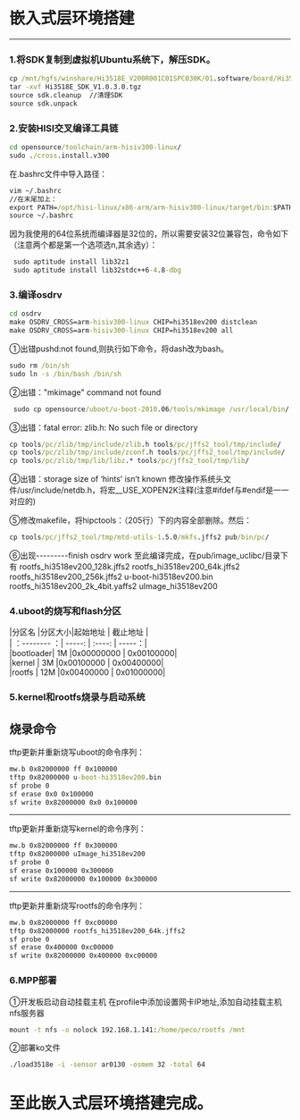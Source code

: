# 嵌入式层环境搭建

------

### 1.将SDK复制到虚拟机Ubuntu系统下，解压SDK。
```cmd
cp /mnt/hgfs/winshare/Hi3518E_V200R001C01SPC030K/01.software/board/Hi3518E_SDK_V1.0.3.0.tgz  ./
tar -xvf Hi3518E_SDK_V1.0.3.0.tgz 
source sdk.cleanup  //清理SDK
source sdk.unpack 
```

### 2.安装HISI交叉编译工具链
```cmd
cd opensource/toolchain/arm-hisiv300-linux/
sudo ./cross.install.v300
```
在.bashrc文件中导入路径：
```cmd
vim ~/.bashrc
//在末尾加上：
export PATH=/opt/hisi-linux/x86-arm/arm-hisiv300-linux/target/bin:$PATH
source ~/.bashrc
```

因为我使用的64位系统而编译器是32位的，所以需要安装32位兼容包，命令如下（注意两个都是第一个选项选n,其余选y）：
```cmd
 sudo aptitude install lib32z1
 sudo aptitude install lib32stdc++6-4.8-dbg
```

### 3.编译osdrv
```cmd
cd osdrv
make OSDRV_CROSS=arm-hisiv300-linux CHIP=hi3518ev200 distclean
make OSDRV_CROSS=arm-hisiv300-linux CHIP=hi3518ev200 all
```
①出错pushd:not found,则执行如下命令，将dash改为bash。
```cmd
sudo rm /bin/sh
sudo ln -s /bin/bash /bin/sh
```

②出错："mkimage" command not found 
```cmd
 sudo cp opensource/uboot/u-boot-2010.06/tools/mkimage /usr/local/bin/
```

③出错：fatal error: zlib.h: No such file or directory
```cmd
cp tools/pc/zlib/tmp/include/zlib.h tools/pc/jffs2_tool/tmp/include/
cp tools/pc/zlib/tmp/include/zconf.h tools/pc/jffs2_tool/tmp/include/
cp tools/pc/zlib/tmp/lib/libz.* tools/pc/jffs2_tool/tmp/lib/
```
④出错：storage size of ‘hints’ isn’t known
修改操作系统头文件/usr/include/netdb.h，将宏__USE_XOPEN2K注释(注意#ifdef与#endif是一一对应的)

⑤修改makefile，将hipctools：（205行）下的内容全部删除。然后：
```cmd
cp tools/pc/jffs2_tool/tmp/mtd-utils-1.5.0/mkfs.jffs2 pub/bin/pc/
```
⑥出现---------finish osdrv work
至此编译完成，在pub/image_uclibc/目录下有
rootfs_hi3518ev200_128k.jffs2      rootfs_hi3518ev200_64k.jffs2
rootfs_hi3518ev200_256k.jffs2      u-boot-hi3518ev200.bin
rootfs_hi3518ev200_2k_4bit.yaffs2  uImage_hi3518ev200


### 4.uboot的烧写和flash分区

|分区名	   |分区大小|起始地址	|	截止地址  |           
| ：-------- ：| -----: | :----:    | -----：|                
|bootloader|    1M  |0x00000000	|	0x00100000|             
|kernel    |	3M	|0x00100000	|	0x00400000|             
|rootfs    |	12M	|0x00400000	|	0x01000000|               

### 5.kernel和rootfs烧录与启动系统
烧录命令
---------------------------------------------------
tftp更新并重新烧写uboot的命令序列：
```cmd
mw.b 0x82000000 ff 0x100000
tftp 0x82000000 u-boot-hi3518ev200.bin
sf probe 0
sf erase 0x0 0x100000
sf write 0x82000000 0x0 0x100000
```
--------------------------------------------------
tftp更新并重新烧写kernel的命令序列：
```cmd
mw.b 0x82000000 ff 0x300000
tftp 0x82000000 uImage_hi3518ev200
sf probe 0
sf erase 0x100000 0x300000
sf write 0x82000000 0x100000 0x300000
```
---------------------------------------------------
tftp更新并重新烧写rootfs的命令序列：
```cmd
mw.b 0x82000000 ff 0xc00000
tftp 0x82000000 rootfs_hi3518ev200_64k.jffs2
sf probe 0
sf erase 0x400000 0xc00000
sf write 0x82000000 0x400000 0xc00000
```

### 6.MPP部署
①开发板启动自动挂载主机
在profile中添加设置网卡IP地址,添加自动挂载主机nfs服务器
```cmd
mount -t nfs -o nolock 192.168.1.141:/home/peco/rootfs /mnt
```
②部署ko文件
```cmd
./load3518e -i -sensor ar0130 -osmem 32 -total 64
```

# 至此嵌入式层环境搭建完成。
